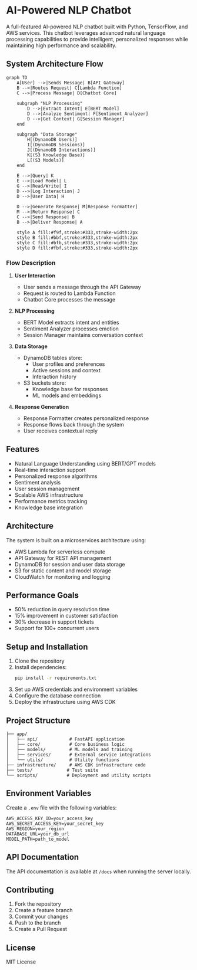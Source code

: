 # AI-Powered NLP Chatbot

A full-featured AI-powered NLP chatbot built with Python, TensorFlow, and AWS services. This chatbot leverages advanced natural language processing capabilities to provide intelligent, personalized responses while maintaining high performance and scalability.

## System Architecture Flow

```mermaid
graph TD
    A[User] -->|Sends Message| B[API Gateway]
    B -->|Routes Request| C[Lambda Function]
    C -->|Process Message| D[Chatbot Core]
    
    subgraph "NLP Processing"
        D -->|Extract Intent| E[BERT Model]
        D -->|Analyze Sentiment| F[Sentiment Analyzer]
        D -->|Get Context| G[Session Manager]
    end
    
    subgraph "Data Storage"
        H[(DynamoDB Users)]
        I[(DynamoDB Sessions)]
        J[(DynamoDB Interactions)]
        K[(S3 Knowledge Base)]
        L[(S3 Models)]
    end
    
    E -->|Query| K
    E -->|Load Model| L
    G -->|Read/Write| I
    D -->|Log Interaction| J
    D -->|User Data| H
    
    D -->|Generate Response| M[Response Formatter]
    M -->|Return Response| C
    C -->|Send Response| B
    B -->|Deliver Response| A

    style A fill:#f9f,stroke:#333,stroke-width:2px
    style B fill:#bbf,stroke:#333,stroke-width:2px
    style C fill:#bfb,stroke:#333,stroke-width:2px
    style D fill:#fbf,stroke:#333,stroke-width:2px
```

### Flow Description

1. **User Interaction**
   - User sends a message through the API Gateway
   - Request is routed to Lambda Function
   - Chatbot Core processes the message

2. **NLP Processing**
   - BERT Model extracts intent and entities
   - Sentiment Analyzer processes emotion
   - Session Manager maintains conversation context

3. **Data Storage**
   - DynamoDB tables store:
     - User profiles and preferences
     - Active sessions and context
     - Interaction history
   - S3 buckets store:
     - Knowledge base for responses
     - ML models and embeddings

4. **Response Generation**
   - Response Formatter creates personalized response
   - Response flows back through the system
   - User receives contextual reply

## Features

- Natural Language Understanding using BERT/GPT models
- Real-time interaction support
- Personalized response algorithms
- Sentiment analysis
- User session management
- Scalable AWS infrastructure
- Performance metrics tracking
- Knowledge base integration

## Architecture

The system is built on a microservices architecture using:
- AWS Lambda for serverless compute
- API Gateway for REST API management
- DynamoDB for session and user data storage
- S3 for static content and model storage
- CloudWatch for monitoring and logging

## Performance Goals

- 50% reduction in query resolution time
- 15% improvement in customer satisfaction
- 30% decrease in support tickets
- Support for 100+ concurrent users

## Setup and Installation

1. Clone the repository
2. Install dependencies:
   ```bash
   pip install -r requirements.txt
   ```
3. Set up AWS credentials and environment variables
4. Configure the database connection
5. Deploy the infrastructure using AWS CDK

## Project Structure

```
├── app/
│   ├── api/            # FastAPI application
│   ├── core/           # Core business logic
│   ├── models/         # ML models and training
│   ├── services/       # External service integrations
│   └── utils/          # Utility functions
├── infrastructure/     # AWS CDK infrastructure code
├── tests/             # Test suite
└── scripts/           # Deployment and utility scripts
```

## Environment Variables

Create a `.env` file with the following variables:
```
AWS_ACCESS_KEY_ID=your_access_key
AWS_SECRET_ACCESS_KEY=your_secret_key
AWS_REGION=your_region
DATABASE_URL=your_db_url
MODEL_PATH=path_to_model
```

## API Documentation

The API documentation is available at `/docs` when running the server locally.

## Contributing

1. Fork the repository
2. Create a feature branch
3. Commit your changes
4. Push to the branch
5. Create a Pull Request

## License

MIT License 
